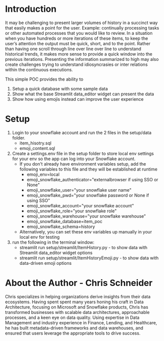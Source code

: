 
# Introduction
It may be challenging to present larger volumes of history in a succinct way that easily makes a point for the user.  Example: continually processing tasks or other automated processes that you would like to review.  In a situation when you have hundreds or more iterations of these items, to keep the user’s attention the output must be quick, short, and to the point.  Rather than having one scroll through line over line over line to understand historical trends, it makes more sense to provide a quick window into the previous iterations.  Presenting the information summarized to high may also create challenges trying to understand idiosyncrasies or inter relations within the continuous executions.   

This simple POC provides the ability to 
1. Setup a quick database with some sample data
2. Show what the base Streamlit data_editor widget can present the data
3. Show how using emojis instead can improve the user experience

# Setup
1. Login to your snowflake account and run the 2 files in the setup/data folder.
   - item_hisotry.sql
   - emoji_content.sql
2. Create a settings.env file in the setup folder to store local env settings for your env so the app can log into your Snowflake account.
   - If you don't already have environment variables setup, add the following variables to this file and they will be established at runtime
     - emoji_env=local
     - emoji_snowflake_authenticator="externalbrowser if using SSO or None"
     - emoji_snowflake_user="your snowflake user name"
     - emoji_snowflake_pwd="your snowflake password or None if using SSO"
     - emoji_snowflake_account="your snowflake account"
     - emoji_snowflake_role="your snowflake role"
     - emoji_snowflake_warehouse="your snowflake warehouse"
     - emoji_snowflake_database=item_poc
     - emoji_snowflake_schema=history
   - Alternatively, you can set these env variables up manually in your local env for testing
3. run the following in the terminal window:
   - streamlit run setup/streamlit/ItemHistory.py - to show data with Streamlit data_editor widget options
   - streamlit run setup/streamlit/ItemHistoryEmoji.py - to show data with data-driven emoji options
  
# About the Author - Chris Schneider
Chris specializes in helping organizations derive insights from their data ecosystems. Having spent spent many years honing his craft in Data Architecture, focusing on Microsoft and Snowflake products, Chris has transformed businesses with scalable data architectures, approachable processes, and a keen eye on data quality. Using expertise in Data Management and industry experience in Finance, Lending, and Healthcare, he has built metadata-driven frameworks and data warehouses, and ensured that users leverage the appropriate tools to drive success.
